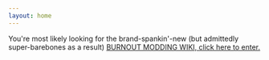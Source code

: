 ```yaml
---
layout: home
---
```


You're most likely looking for the brand-spankin'-new (but admittedly super-barebones as a result) [BURNOUT MODDING WIKI, click here to enter.](https://acutesyntax.github.io/wikis/burnoutmodding)